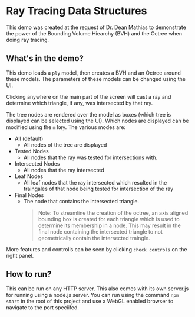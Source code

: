 # Ray Tracing Data Structures
This demo was created at the request of Dr. Dean Mathias to demonstrate the power of the Bounding Volume Hiearchy (BVH) and the Octree when doing ray tracing.

## What's in the demo?
This demo loads a `ply` model, then creates a BVH and an Octree around these models. The parameters of these models can be changed using the UI.

Clicking anywhere on the main part of the screen will cast a ray and determine which triangle, if any, was intersected by that ray.

The tree nodes are rendered over the model as boxes (which tree is displayed can be selected using the UI). Which nodes are displayed can be modified using the `m` key. The various modes are:
- All (default)
    - All nodes of the tree are displayed
- Tested Nodes
    - All nodes that the ray was tested for intersections with.
- Intersected Nodes
    - All nodes that the ray intersected
- Leaf Nodes
    - All leaf nodes that the ray intersected which resulted in the traingales of that node being tested for intersection of the ray
- Final Nodes
    - The node that contains the intersected triangle.
        > Note: To streamline the creation of the octree, an axis aligned bounding box is created for each triangle which is used to determine its membership in a node. This may result in the final node containing the intersected triangle to not geometrically contain the intersected traingle.

More features and controlls can be seen by clicking `check controls` on the right panel.

## How to run?
This can be run on any HTTP server. This also comes with its own server.js for running using a node.js server. You can run using the command `npm start` in the root of this project and use a WebGL enabled browser to navigate to the port speciifed.